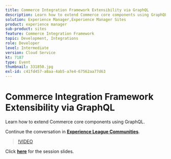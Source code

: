 ```yaml
---
title: Commerce Integration Framework Extensibility via GraphQL
description: Learn how to extend Commerce core components using GraphQL. This session was delivered as part of Adobe Developers Live Content event.
solution: Experience Manager,Experience Manager Sites
product: experience manager
sub-product: sites
feature: Commerce Integration Framework
topic: Development, Integrations
role: Developer
level: Intermediate
version: Cloud Service
kt: 7187
type: Event
thumbnail: 331850.jpg
exl-id: c41fd457-a8aa-4ab5-a7e4-67562aa77d63
---
```

# Commerce Integration Framework Extensibility via GraphQL 

Learn how to extend Commerce core components using GraphQL.

Continue the conversation in **[Experience League Communities](https://adobe.ly/36Yd3v6)**.

>[!VIDEO](https://video.tv.adobe.com/v/331850/?quality=12&learn=on&hidetitle=true)

Click **[here](/help/adobe-developers-live/assets/cif-extensibility-graphql.pdf)** for the session slides.
